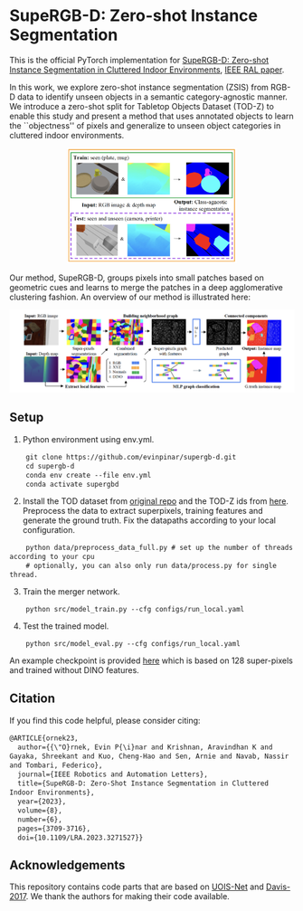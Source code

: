 # SupeRGB-D: Zero-shot Instance Segmentation 
This is the official PyTorch implementation for [SupeRGB-D: Zero-shot Instance Segmentation in Cluttered Indoor Environments](https://arxiv.org/abs/2212.11922), [IEEE RAL paper](https://ieeexplore.ieee.org/document/10111059).

In this work, we explore zero-shot instance segmentation (ZSIS) from RGB-D data to identify unseen objects in a semantic category-agnostic manner. We introduce a zero-shot split for Tabletop Objects Dataset (TOD-Z) to enable this study and present a method that uses annotated objects to learn the ``objectness'' of pixels and generalize to unseen object categories in cluttered indoor environments.

<p align="center">
  <img src="figures/task.png" width="300"/>
</p>

Our method, SupeRGB-D, groups pixels into small patches based on geometric cues and learns to merge the patches in a deep agglomerative clustering fashion. An overview of our method is illustrated here:
<p align="center">
  <img src="figures/method.png" width="800" />
</p>

## Setup

1. Python environment using env.yml.
```
    git clone https://github.com/evinpinar/supergb-d.git
    cd supergb-d
    conda env create --file env.yml
    conda activate supergbd
```

2. Install the TOD dataset from [original repo](https://drive.google.com/uc?export=download&id=157nWfb4pLbwAfOdMLls6q0lZQyqUCvLY) and the TOD-Z ids from [here](https://drive.google.com/file/d/1vkGmioePVXOw7CdoHWvhEM3oStCH-88v/view?usp=sharing). Preprocess the data to extract superpixels, training features and generate the ground truth. Fix the datapaths according to your local configuration.
```
    python data/preprocess_data_full.py # set up the number of threads according to your cpu
    # optionally, you can also only run data/process.py for single thread. 
```

3. Train the merger network.
```
    python src/model_train.py --cfg configs/run_local.yaml
```
4. Test the trained model.
```
    python src/model_eval.py --cfg configs/run_local.yaml
```

An example checkpoint is provided [here](https://drive.google.com/file/d/172wKBgY4x-cWU5orymJqjOkjFiP0QORX/view?usp=sharing) which is based on 128 super-pixels and trained without DINO features.

## Citation

If you find this code helpful, please consider citing:
```
@ARTICLE{ornek23,
  author={{\"O}rnek, Evin P{\i}nar and Krishnan, Aravindhan K and Gayaka, Shreekant and Kuo, Cheng-Hao and Sen, Arnie and Navab, Nassir and Tombari, Federico},
  journal={IEEE Robotics and Automation Letters}, 
  title={SupeRGB-D: Zero-Shot Instance Segmentation in Cluttered Indoor Environments}, 
  year={2023},
  volume={8},
  number={6},
  pages={3709-3716},
  doi={10.1109/LRA.2023.3271527}}

```

## Acknowledgements

This repository contains code parts that are based on [UOIS-Net](https://github.com/chrisdxie/uois) and [Davis-2017](https://github.com/davisvideochallenge/davis-2017). We thank the authors for making their code available.
